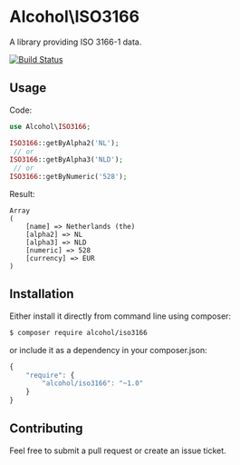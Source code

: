 # Alcohol\ISO3166

A library providing ISO 3166-1 data.

[![Build Status](https://travis-ci.org/alcohol/iso3166.png?branch=master)](https://travis-ci.org/alcohol/iso3166)

## Usage

Code:

``` php
use Alcohol\ISO3166;

ISO3166::getByAlpha2('NL');
 // or
ISO3166::getByAlpha3('NLD');
 // or
ISO3166::getByNumeric('528');
```

Result:

```
Array
(
    [name] => Netherlands (the)
    [alpha2] => NL
    [alpha3] => NLD
    [numeric] => 528
    [currency] => EUR
)
```

## Installation

Either install it directly from command line using composer:

``` sh
$ composer require alcohol/iso3166
```

or include it as a dependency in your composer.json:

``` javascript
{
    "require": {
        "alcohol/iso3166": "~1.0"
    }
}
```

## Contributing

Feel free to submit a pull request or create an issue ticket.
